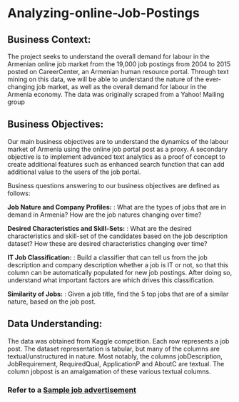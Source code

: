 # Analyzing-online-Job-Postings
## Business Context:
The project seeks to understand the overall demand for labour in the Armenian online job market
from the 19,000 job postings from 2004 to 2015 posted on CareerCenter, an Armenian human
resource portal. Through text mining on this data, we will be able to understand the nature of the
ever-changing job market, as well as the overall demand for labour in the Armenia economy. The
data was originally scraped from a Yahoo! Mailing group

## Business Objectives:
Our main business objectives are to understand the dynamics of the labour market of Armenia using
the online job portal post as a proxy. A secondary objective is to implement advanced text analytics
as a proof of concept to create additional features such as enhanced search function that can add
additional value to the users of the job portal.

Business questions answering to our business objectives are defined as follows:

**Job Nature and Company Profiles:** 
: What are the types of jobs that are in demand in Armenia? How
are the job natures changing over time?

**Desired Characteristics and Skill-Sets:**
: What are the desired characteristics and skill-set of the candidates based on the job description
dataset? How these are desired characteristics changing over time?

**IT Job Classification:** 
: Build a classifier that can tell us from the job description and company
description whether a job is IT or not, so that this column can be automatically populated for new
job postings. After doing so, understand what important factors are which drives this classification.

**Similarity of Jobs:** 
: Given a job title, find the 5 top jobs that are of a similar nature, based on the job post.

## Data Understanding:
The data was obtained from Kaggle competition. Each row represents a job post. The dataset
representation is tabular, but many of the columns are textual/unstructured in nature. Most
notably, the columns jobDescription, JobRequirement, RequiredQual, ApplicationP and AboutC are
textual. The column jobpost is an amalgamation of these various textual columns.

### Refer to a [Sample job advertisement](https://github.com/roderick0411/Analyzing-online-Job-Postings/blob/main/screenshot.jpg)
